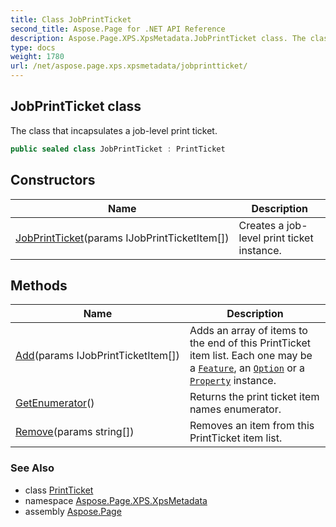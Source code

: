 ```yaml
---
title: Class JobPrintTicket
second_title: Aspose.Page for .NET API Reference
description: Aspose.Page.XPS.XpsMetadata.JobPrintTicket class. The class that incapsulates a joblevel print ticket
type: docs
weight: 1780
url: /net/aspose.page.xps.xpsmetadata/jobprintticket/
---
```

## JobPrintTicket class

The class that incapsulates a job-level print ticket.

```csharp
public sealed class JobPrintTicket : PrintTicket
```

## Constructors

| Name | Description |
| --- | --- |
| [JobPrintTicket](jobprintticket/)(params IJobPrintTicketItem[]) | Creates a job-level print ticket instance. |

## Methods

| Name | Description |
| --- | --- |
| [Add](../../aspose.page.xps.xpsmetadata/jobprintticket/add/)(params IJobPrintTicketItem[]) | Adds an array of items to the end of this PrintTicket item list. Each one may be a [`Feature`](../feature/), an [`Option`](../option/) or a [`Property`](../property/) instance. |
| [GetEnumerator](../../aspose.page.xps.xpsmetadata/printticket/getenumerator/)() | Returns the print ticket item names enumerator. |
| [Remove](../../aspose.page.xps.xpsmetadata/printticket/remove/)(params string[]) | Removes an item from this PrintTicket item list. |

### See Also

* class [PrintTicket](../printticket/)
* namespace [Aspose.Page.XPS.XpsMetadata](../../aspose.page.xps.xpsmetadata/)
* assembly [Aspose.Page](../../)


